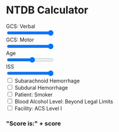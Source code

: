 <script src="myscript.js"></script>
<h1> NTDB Calculator </h1>

<form action="" id="calc" onsubmit="return false;" onload="sliderChange()">
	<div class="sliders">
		<div class="slidecontainer">
			<label for="gcsVerb">GCS: Verbal</label><br/>
	  		<input type="range" min="1" max="5" value="5" class="slider" id="gcsVerb" name="gcsVerb" onchange="sliderChange()">
	  		<output id="gcsVerbOutput"></output>
		</div>
		<div class="slidecontainer">
			<label for="gcsMot">GCS: Motor</label><br/>
	  		<input type="range" min="1" max="6" value="6" class="slider" id="gcsMot" name="gcsMot" onchange="sliderChange()"> 
	  		<output id="gcsMotOutput"></output>
		</div>
		<div class="slidecontainer">
			<label for="age">Age</label><br/>
	  		<input type="range" min="1" max="90" value="50" class="slider" id="age" name="age" onchange="sliderChange()"> 
	  		<output id="ageOutput"></output>
		</div>
		<div class="slidecontainer">
			<label for="iss">ISS</label><br/>
	  		<input type="range" min="1" max="75" value="75" class="slider" id="iss" name="iss" onchange="sliderChange()"> 
	  		<output id="issOutput"></output>
		</div>
	</div>

<div class="checkboxes">
	<input type="checkbox" id="sahBox" name="sahBox" value="1" onchange="convertBinary('sahBox')">
	<label for="sahBox"> Subarachnoid Hemorrhage </label><br>
	<input type="checkbox" id="sdhBox" name="sdhBox" value="1" onchange="convertBinary('sdhbox')">
	<label for="sdhBox"> Subdural Hemorrhage </label><br>
	<input type="checkbox" id="smokerBox" name="smokerBox" value="1" onchange="convertBinary('smokerBox')">
	<label for="smokerBox"> Patient: Smoker</label><br>
	<input type="checkbox" id="balBox" name="balBox" value="1" onchange="convertBinary('balBox')">
	<label for="balBox"> Blood Alcohol Level: Beyond Legal Limits </label><br>
	<input type="checkbox" id="acsBox" name="acsBox" value="1" onchange="convertBinary('acsBox')">
	<label for="acsBox"> Facility: ACS Level I</label><br>
</div>

<h3>"Score is:" + <text id="score">score</text> </h3>
</form>

